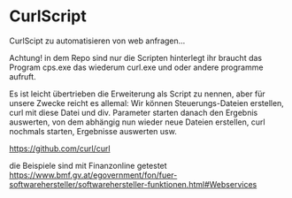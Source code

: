 # CurlScript
CurlScipt zu automatisieren von web anfragen...

Achtung! in dem Repo sind nur die Scripten hinterlegt
ihr braucht das Program cps.exe das wiederum curl.exe und oder andere programme aufruft.


Es ist leicht übertrieben die Erweiterung als Script zu nennen, aber für unsere Zwecke reicht es allemal:
Wir können Steuerungs-Dateien erstellen, curl mit diese Datei und div. Parameter 
starten danach den Ergebnis auswerten, von dem abhängig nun wieder neue Dateien
erstellen, curl nochmals starten, Ergebnisse auswerten usw.

https://github.com/curl/curl

die Beispiele sind mit Finanzonline getestet
https://www.bmf.gv.at/egovernment/fon/fuer-softwarehersteller/softwarehersteller-funktionen.html#Webservices
